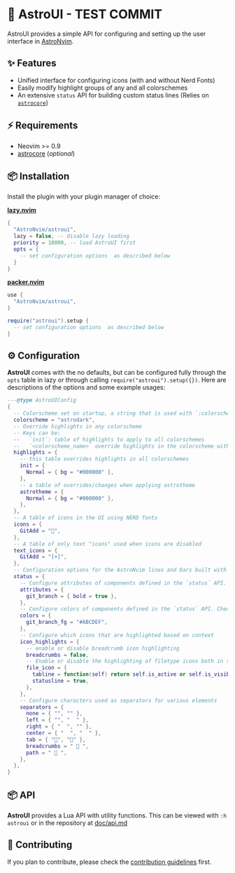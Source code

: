 # 🎨 AstroUI - TEST COMMIT

AstroUI provides a simple API for configuring and setting up the user interface in [AstroNvim](https://github.com/AstroNvim/AstroNvim).

## ✨ Features

- Unified interface for configuring icons (with and without Nerd Fonts)
- Easily modify highlight groups of any and all colorschemes
- An extensive `status` API for building custom status lines (Relies on [`astrocore`][astrocore])

## ⚡️ Requirements

- Neovim >= 0.9
- [astrocore][astrocore] (_optional_)

## 📦 Installation

Install the plugin with your plugin manager of choice:

[**lazy.nvim**][lazy]

```lua
{
  "AstroNvim/astroui",
  lazy = false, -- disable lazy loading
  priority = 10000, -- load AstroUI first
  opts = {
    -- set configuration options  as described below
  }
}
```

[**packer.nvim**](https://github.com/wbthomason/packer.nvim)

```lua
use {
  "AstroNvim/astroui",
}

require("astroui").setup {
  -- set configuration options  as described below
}
```

## ⚙️ Configuration

**AstroUI** comes with the no defaults, but can be configured fully through the `opts` table in lazy or through calling `require("astroui").setup({})`. Here are descriptions of the options and some example usages:

```lua
---@type AstroUIConfig
{
  -- Colorscheme set on startup, a string that is used with `:colorscheme astrodark`
  colorscheme = "astrodark",
  -- Override highlights in any colorscheme
  -- Keys can be:
  --   `init`: table of highlights to apply to all colorschemes
  --   `<colorscheme_name>` override highlights in the colorscheme with name: `<colorscheme_name>`
  highlights = {
    -- this table overrides highlights in all colorschemes
    init = {
      Normal = { bg = "#000000" },
    },
    -- a table of overrides/changes when applying astrotheme
    astrotheme = {
      Normal = { bg = "#000000" },
    },
  },
  -- A table of icons in the UI using NERD fonts
  icons = {
    GitAdd = "",
  },
  -- A table of only text "icons" used when icons are disabled
  text_icons = {
    GitAdd = "[+]",
  },
  -- Configuration options for the AstroNvim lines and bars built with the `status` API.
  status = {
    -- Configure attributes of components defined in the `status` API. Check the AstroNvim documentation for a complete list of color names, this applies to colors that have `_fg` and/or `_bg` names with the suffix removed (ex. `git_branch_fg` as attributes from `git_branch`).
    attributes = {
      git_branch = { bold = true },
    },
    -- Configure colors of components defined in the `status` API. Check the AstroNvim documentation for a complete list of color names.
    colors = {
      git_branch_fg = "#ABCDEF",
    },
    -- Configure which icons that are highlighted based on context
    icon_highlights = {
      -- enable or disable breadcrumb icon highlighting
      breadcrumbs = false,
      -- Enable or disable the highlighting of filetype icons both in the statusline and tabline
      file_icon = {
        tabline = function(self) return self.is_active or self.is_visible end,
        statusline = true,
      },
    },
    -- Configure characters used as separators for various elements
    separators = {
      none = { "", "" },
      left = { "", "  " },
      right = { "  ", "" },
      center = { "  ", "  " },
      tab = { "", "" },
      breadcrumbs = "  ",
      path = "  ",
    },
  },
}
```

## 📦 API

**AstroUI** provides a Lua API with utility functions. This can be viewed with `:h astroui` or in the repository at [doc/api.md](doc/api.md)

## 🚀 Contributing

If you plan to contribute, please check the [contribution guidelines](https://github.com/AstroNvim/.github/blob/main/CONTRIBUTING.md) first.

[astrocore]: https://github.com/AstroNvim/astrocore
[lazy]: https://github.com/folke/lazy.nvim
